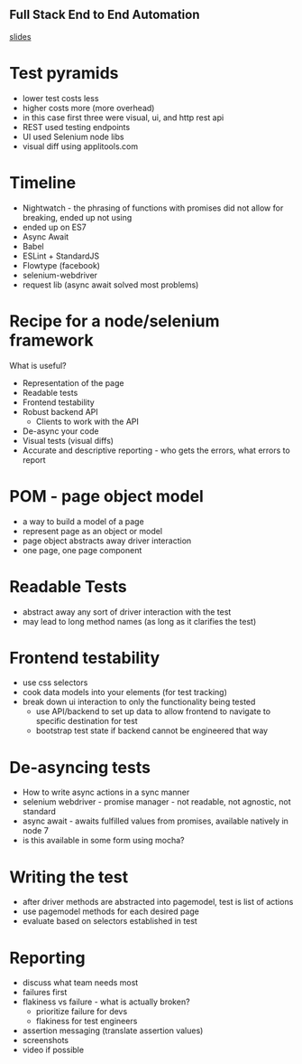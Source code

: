 Full Stack End to End Automation
--------------------------------

[slides](http://github.comairware/webdriver-mocha-async-await-example)

Test pyramids
=============

* lower test costs less
* higher costs more (more overhead)
* in this case first three were visual, ui, and http rest api
* REST used testing endpoints
* UI used Selenium node libs
* visual diff using applitools.com

Timeline
========

* Nightwatch - the phrasing of functions with promises did not allow for breaking, ended up not using
* ended up on ES7
* Async Await
* Babel
* ESLint + StandardJS
* Flowtype (facebook)
* selenium-webdriver
* request lib (async await solved most problems)

Recipe for a node/selenium framework
====================================

What is useful?
* Representation of the page
* Readable tests
* Frontend testability
* Robust backend API
  * Clients to work with the API
* De-async your code
* Visual tests (visual diffs)
* Accurate and descriptive reporting - who gets the errors, what errors to report

POM - page object model
=======================

* a way to build a model of a page
* represent page as an object or model
* page object abstracts away driver interaction
* one page, one page component

Readable Tests
==============

* abstract away any sort of driver interaction with the test
* may lead to long method names (as long as it clarifies the test)

Frontend testability
====================

* use css selectors
* cook data models into your elements (for test tracking)
* break down ui interaction to only the functionality being tested
  * use API/backend to set up data to allow frontend to navigate to specific destination for test
  * bootstrap test state if backend cannot be engineered that way

De-asyncing tests
=================

* How to write async actions in a sync manner
* selenium webdriver - promise manager - not readable, not agnostic, not standard
* async await - awaits fulfilled values from promises, available natively in node 7
* is this available in some form using mocha?

Writing the test
================

* after driver methods are abstracted into pagemodel, test is list of actions
* use pagemodel methods for each desired page
* evaluate based on selectors established in test

Reporting
=========

* discuss what team needs most
* failures first
* flakiness vs failure - what is actually broken?
  * prioritize failure for devs
  * flakiness for test engineers
* assertion messaging (translate assertion values)
* screenshots
* video if possible
